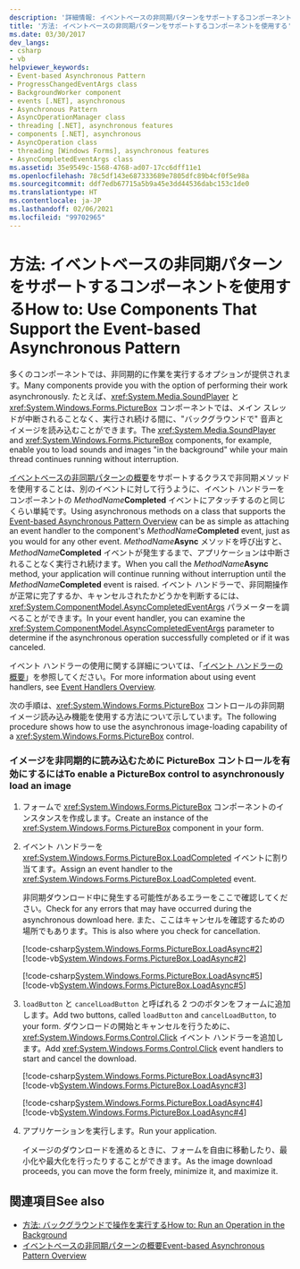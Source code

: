 ```yaml
---
description: '詳細情報: イベントベースの非同期パターンをサポートするコンポーネントを使用する方法'
title: '方法: イベントベースの非同期パターンをサポートするコンポーネントを使用する'
ms.date: 03/30/2017
dev_langs:
- csharp
- vb
helpviewer_keywords:
- Event-based Asynchronous Pattern
- ProgressChangedEventArgs class
- BackgroundWorker component
- events [.NET], asynchronous
- Asynchronous Pattern
- AsyncOperationManager class
- threading [.NET], asynchronous features
- components [.NET], asynchronous
- AsyncOperation class
- threading [Windows Forms], asynchronous features
- AsyncCompletedEventArgs class
ms.assetid: 35e9549c-1568-4768-ad07-17cc6dff11e1
ms.openlocfilehash: 78c5df143e687333689e7805dfc89b4cf0f5e98a
ms.sourcegitcommit: ddf7edb67715a5b9a45e3dd44536dabc153c1de0
ms.translationtype: HT
ms.contentlocale: ja-JP
ms.lasthandoff: 02/06/2021
ms.locfileid: "99702965"
---
```

# <a name="how-to-use-components-that-support-the-event-based-asynchronous-pattern"></a><span data-ttu-id="58c7f-103">方法: イベントベースの非同期パターンをサポートするコンポーネントを使用する</span><span class="sxs-lookup"><span data-stu-id="58c7f-103">How to: Use Components That Support the Event-based Asynchronous Pattern</span></span>

<span data-ttu-id="58c7f-104">多くのコンポーネントでは、非同期的に作業を実行するオプションが提供されます。</span><span class="sxs-lookup"><span data-stu-id="58c7f-104">Many components provide you with the option of performing their work asynchronously.</span></span> <span data-ttu-id="58c7f-105">たとえば、<xref:System.Media.SoundPlayer> と <xref:System.Windows.Forms.PictureBox> コンポーネントでは、メイン スレッドが中断されることなく、実行され続ける間に、"バックグラウンドで" 音声とイメージを読み込むことができます。</span><span class="sxs-lookup"><span data-stu-id="58c7f-105">The <xref:System.Media.SoundPlayer> and <xref:System.Windows.Forms.PictureBox> components, for example, enable you to load sounds and images "in the background" while your main thread continues running without interruption.</span></span>  
  
 <span data-ttu-id="58c7f-106">[イベントベースの非同期パターンの概要](event-based-asynchronous-pattern-overview.md)をサポートするクラスで非同期メソッドを使用することは、別のイベントに対して行うように、イベント ハンドラーをコンポーネントの _MethodName_**Completed** イベントにアタッチするのと同じくらい単純です。</span><span class="sxs-lookup"><span data-stu-id="58c7f-106">Using asynchronous methods on a class that supports the [Event-based Asynchronous Pattern Overview](event-based-asynchronous-pattern-overview.md) can be as simple as attaching an event handler to the component's _MethodName_**Completed** event, just as you would for any other event.</span></span> <span data-ttu-id="58c7f-107">_MethodName_**Async** メソッドを呼び出すと、_MethodName_**Completed** イベントが発生するまで、アプリケーションは中断されることなく実行され続けます。</span><span class="sxs-lookup"><span data-stu-id="58c7f-107">When you call the _MethodName_**Async** method, your application will continue running without interruption until the _MethodName_**Completed** event is raised.</span></span> <span data-ttu-id="58c7f-108">イベント ハンドラーで、非同期操作が正常に完了するか、キャンセルされたかどうかを判断するには、<xref:System.ComponentModel.AsyncCompletedEventArgs> パラメーターを調べることができます。</span><span class="sxs-lookup"><span data-stu-id="58c7f-108">In your event handler, you can examine the <xref:System.ComponentModel.AsyncCompletedEventArgs> parameter to determine if the asynchronous operation successfully completed or if it was canceled.</span></span>  
  
 <span data-ttu-id="58c7f-109">イベント ハンドラーの使用に関する詳細については、「[イベント ハンドラーの概要](/dotnet/desktop/winforms/event-handlers-overview-windows-forms)」を参照してください。</span><span class="sxs-lookup"><span data-stu-id="58c7f-109">For more information about using event handlers, see [Event Handlers Overview](/dotnet/desktop/winforms/event-handlers-overview-windows-forms).</span></span>  
  
 <span data-ttu-id="58c7f-110">次の手順は、<xref:System.Windows.Forms.PictureBox> コントロールの非同期イメージ読み込み機能を使用する方法について示しています。</span><span class="sxs-lookup"><span data-stu-id="58c7f-110">The following procedure shows how to use the asynchronous image-loading capability of a <xref:System.Windows.Forms.PictureBox> control.</span></span>  
  
### <a name="to-enable-a-picturebox-control-to-asynchronously-load-an-image"></a><span data-ttu-id="58c7f-111">イメージを非同期的に読み込むために PictureBox コントロールを有効にするには</span><span class="sxs-lookup"><span data-stu-id="58c7f-111">To enable a PictureBox control to asynchronously load an image</span></span>  
  
1. <span data-ttu-id="58c7f-112">フォームで <xref:System.Windows.Forms.PictureBox> コンポーネントのインスタンスを作成します。</span><span class="sxs-lookup"><span data-stu-id="58c7f-112">Create an instance of the <xref:System.Windows.Forms.PictureBox> component in your form.</span></span>  
  
2. <span data-ttu-id="58c7f-113">イベント ハンドラーを <xref:System.Windows.Forms.PictureBox.LoadCompleted> イベントに割り当てます。</span><span class="sxs-lookup"><span data-stu-id="58c7f-113">Assign an event handler to the <xref:System.Windows.Forms.PictureBox.LoadCompleted> event.</span></span>  
  
     <span data-ttu-id="58c7f-114">非同期ダウンロード中に発生する可能性があるエラーをここで確認してください。</span><span class="sxs-lookup"><span data-stu-id="58c7f-114">Check for any errors that may have occurred during the asynchronous download here.</span></span> <span data-ttu-id="58c7f-115">また、ここはキャンセルを確認するための場所でもあります。</span><span class="sxs-lookup"><span data-stu-id="58c7f-115">This is also where you check for cancellation.</span></span>  
  
     [!code-csharp[System.Windows.Forms.PictureBox.LoadAsync#2](snippets/component-that-supports-the-event-based-asynchronous-pattern/csharp/Form1.cs#2)]
     [!code-vb[System.Windows.Forms.PictureBox.LoadAsync#2](snippets/component-that-supports-the-event-based-asynchronous-pattern/vb/Form1.vb#2)]  
  
     [!code-csharp[System.Windows.Forms.PictureBox.LoadAsync#5](snippets/component-that-supports-the-event-based-asynchronous-pattern/csharp/Form1.cs#5)]
     [!code-vb[System.Windows.Forms.PictureBox.LoadAsync#5](snippets/component-that-supports-the-event-based-asynchronous-pattern/vb/Form1.vb#5)]  
  
3. <span data-ttu-id="58c7f-116">`loadButton` と `cancelLoadButton` と呼ばれる 2 つのボタンをフォームに追加します。</span><span class="sxs-lookup"><span data-stu-id="58c7f-116">Add two buttons, called `loadButton` and `cancelLoadButton`, to your form.</span></span> <span data-ttu-id="58c7f-117">ダウンロードの開始とキャンセルを行うために、<xref:System.Windows.Forms.Control.Click> イベント ハンドラーを追加します。</span><span class="sxs-lookup"><span data-stu-id="58c7f-117">Add <xref:System.Windows.Forms.Control.Click> event handlers to start and cancel the download.</span></span>  
  
     [!code-csharp[System.Windows.Forms.PictureBox.LoadAsync#3](snippets/component-that-supports-the-event-based-asynchronous-pattern/csharp/Form1.cs#3)]
     [!code-vb[System.Windows.Forms.PictureBox.LoadAsync#3](snippets/component-that-supports-the-event-based-asynchronous-pattern/vb/Form1.vb#3)]  
  
     [!code-csharp[System.Windows.Forms.PictureBox.LoadAsync#4](snippets/component-that-supports-the-event-based-asynchronous-pattern/csharp/Form1.cs#4)]
     [!code-vb[System.Windows.Forms.PictureBox.LoadAsync#4](snippets/component-that-supports-the-event-based-asynchronous-pattern/vb/Form1.vb#4)]  
  
4. <span data-ttu-id="58c7f-118">アプリケーションを実行します。</span><span class="sxs-lookup"><span data-stu-id="58c7f-118">Run your application.</span></span>  
  
     <span data-ttu-id="58c7f-119">イメージのダウンロードを進めるときに、フォームを自由に移動したり、最小化や最大化を行ったりすることができます。</span><span class="sxs-lookup"><span data-stu-id="58c7f-119">As the image download proceeds, you can move the form freely, minimize it, and maximize it.</span></span>  
  
## <a name="see-also"></a><span data-ttu-id="58c7f-120">関連項目</span><span class="sxs-lookup"><span data-stu-id="58c7f-120">See also</span></span>

- [<span data-ttu-id="58c7f-121">方法: バックグラウンドで操作を実行する</span><span class="sxs-lookup"><span data-stu-id="58c7f-121">How to: Run an Operation in the Background</span></span>](/dotnet/desktop/winforms/controls/how-to-run-an-operation-in-the-background)
- [<span data-ttu-id="58c7f-122">イベントベースの非同期パターンの概要</span><span class="sxs-lookup"><span data-stu-id="58c7f-122">Event-based Asynchronous Pattern Overview</span></span>](event-based-asynchronous-pattern-overview.md)
